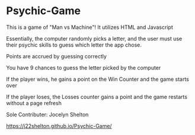# Psychic-Game
This is a game of "Man vs Machine"!
It utilizes HTML and Javascript

Essentially, the computer randomly picks a letter, and the user must use their psychic skills to guess which letter the app chose. 

Points are accrued by guessing correctly

You have 9 chances to guess the letter picked by the computer

If the player wins, he gains a point on the Win Counter and the game starts over

If the player loses, the Losses counter gains a point and the game restarts without a page refresh 


Sole Contributer: Jocelyn Shelton

https://j22shelton.github.io/Psychic-Game/


